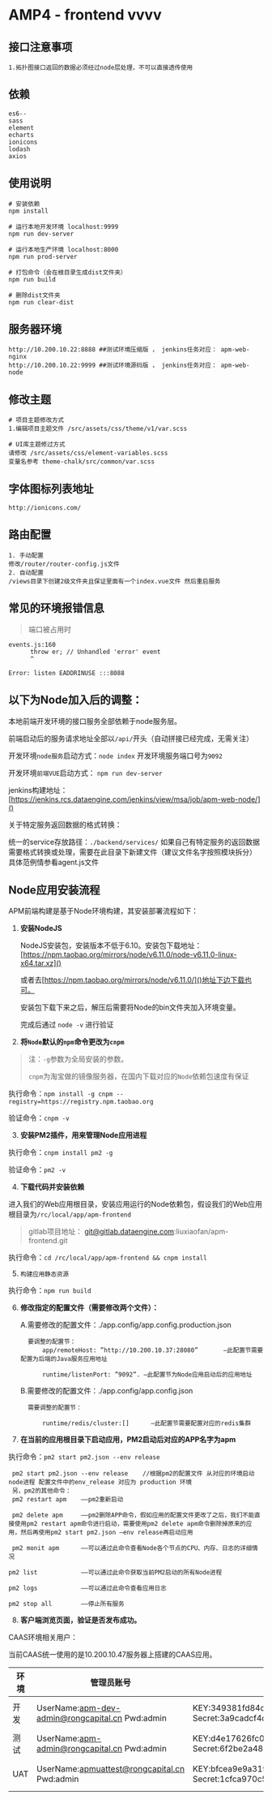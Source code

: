 # AMP4 - frontend vvvv
## 接口注意事项
    1.拓扑图接口返回的数据必须经过node层处理，不可以直接透传使用
## 依赖
    es6--
    sass
    element
    echarts
    ionicons
    lodash
    axios

## 使用说明

    # 安装依赖
    npm install

    # 运行本地开发环境 localhost:9999
    npm run dev-server

    # 运行本地生产环境 localhost:8000
    npm run prod-server

    # 打包命令（会在根目录生成dist文件夹）
    npm run build

    # 删除dist文件夹
    npm run clear-dist

## 服务器环境

    http://10.200.10.22:8888 ##测试环境压缩版 ， jenkins任务对应： apm-web-nginx
    http://10.200.10.22:9999 ##测试环境源码版 ， jenkins任务对应： apm-web-node

## 修改主题
    # 项目主题修改方式
    1.编辑项目主题文件 /src/assets/css/theme/v1/var.scss

    # UI库主题修过方式
    请修改 /src/assets/css/element-variables.scss
    变量名参考 theme-chalk/src/common/var.scss


## 字体图标列表地址
    http://ionicons.com/

## 路由配置
    1. 手动配置
    修改/router/router-config.js文件
    2. 自动配置
    /views目录下创建2级文件夹且保证里面有一个index.vue文件 然后重启服务

## 常见的环境报错信息
> 端口被占用时
```
events.js:160
      throw er; // Unhandled 'error' event
      ^

Error: listen EADDRINUSE :::8088
```


## 以下为Node加入后的调整：

本地前端开发环境的接口服务全部依赖于node服务层。

前端启动后的服务请求地址全部以`/api/`开头（自动拼接已经完成，无需关注）

开发环境`node服务`启动方式：`node index` 开发环境服务端口号为`9092`

开发环境`前端VUE`启动方式： `npm run dev-server`

jenkins构建地址：[https://jenkins.rcs.dataengine.com/jenkins/view/msa/job/apm-web-node/]()

关于特定服务返回数据的格式转换：

统一的service存放路径：`./backend/services/`
如果自己有特定服务的返回数据需要格式转换或处理，需要在此目录下新建文件（建议文件名字按照模块拆分）
具体范例情参看agent.js文件



## Node应用安装流程
APM前端构建是基于Node环境构建，其安装部署流程如下：

1. **安装NodeJS**

	NodeJS安装包，安装版本不低于6.10。安装包下载地址：[https://npm.taobao.org/mirrors/node/v6.11.0/node-v6.11.0-linux-x64.tar.xz]()

	或者去[https://npm.taobao.org/mirrors/node/v6.11.0/]()地址下边下载也可。

	安装包下载下来之后，解压后需要将Node的bin文件夹加入环境变量。

    完成后通过 `node -v` 进行验证

2. **将`Node`默认的`npm`命令更改为`cnpm`**
> 注：`-g`参数为全局安装的参数。
>
> `cnpm`为淘宝做的镜像服务器，在国内下载对应的`Node`依赖包速度有保证


执行命令：`npm install -g cnpm --registry=https://registry.npm.taobao.org`

验证命令：`cnpm -v`

3. **安装PM2插件，用来管理Node应用进程**

执行命令：`cnpm install pm2 -g`

验证命令：`pm2 -v`

4. **下载代码并安装依赖**

进入我们的Web应用根目录，安装应用运行的Node依赖包，假设我们的Web应用根目录为`/rc/local/app/apm-frontend`
> gitlab项目地址：
git@gitlab.dataengine.com:liuxiaofan/apm-frontend.git

执行命令：`cd /rc/local/app/apm-frontend && cnpm install`

5. `构建应用静态资源`

执行命令：`npm run build`

6. **修改指定的配置文件（需要修改两个文件）：**

    A.需要修改的配置文件：./app.config/app.config.production.json

         要调整的配置节：
             app/remoteHost: ”http://10.200.10.37:28080”       —此配置节需要配置为后端的Java服务应用地址

             runtime/listenPort: ”9092”. —此配置节为Node应用启动后的应用地址

      B.需要修改的配置文件：./app.config/app.config.json

         需要调整的配置节：

             runtime/redis/cluster:[]      —此配置节需要配置对应的redis集群

7. **在当前的应用根目录下启动应用，PM2启动后对应的APP名字为apm**

执行命令：`pm2 start pm2.json --env release`

     pm2 start pm2.json --env release    //根据pm2的配置文件 从对应的环境启动node进程 配置文件中的env_release 对应为 production 环境
     另，pm2的其他命令：
     pm2 restart apm    ——pm2重新启动

     pm2 delete apm     ——pm2删除APP命令，假如应用的配置文件更改了之后，我们不能直接使用pm2 restart apm命令进行启动，需要使用pm2 delete apm命令删除掉原来的应用，然后再使用pm2 start pm2.json —env release再启动应用

     pm2 monit apm      ——可以通过此命令查看Node各个节点的CPU、内存、日志的详细情况

    pm2 list            ——可以通过此命令获取当前PM2启动的所有Node进程

    pm2 logs            ——可以通过此命令查看应用日志

    pm2 stop all        ——停止所有服务


8. **客户端浏览页面，验证是否发布成功。**


CAAS环境相关用户：

当前CAAS统一使用的是10.200.10.47服务器上搭建的CAAS应用。

环境 | 管理员账号 | APP KEY | 测试用户
-----|-----|-----|-----
开发 | UserName:apm-dev-admin@rongcapital.cn Pwd:admin |  KEY:349381fd84d040f1baea0b0a4dbfd103 Secret:3a9cadcf4d7f44de9f9afb50780311b4 | UserName:apm-dev-test Pwd:admin
测试 | UserName:apm-admin@rongcapital.cn Pwd:admin | KEY:d4e17626fc0e4abb8c4195835b766e7c Secret:6f2be2a485604954b168484b55a3359b | UserName:apm-test Pwd:admin
UAT | UserName:apmuattest@rongcapital.cn Pwd:admin | KEY:bfcea9e9a3194901b2470d55011f0e20 Secret:1cfca970c5274dc28d7236baf615a684 | UserName:apm-uat-test Pwd:admin


